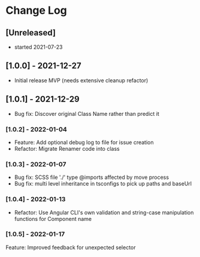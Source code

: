 # Change Log

## [Unreleased]

- started 2021-07-23

## [1.0.0] - 2021-12-27

- Initial release
  MVP (needs extensive cleanup refactor)

## [1.0.1] - 2021-12-29

- Bug fix: Discover original Class Name rather than predict it

### [1.0.2] - 2022-01-04

- Feature: Add optional debug log to file for issue creation
- Refactor: Migrate Renamer code into class

### [1.0.3] - 2022-01-07

- Bug fix: SCSS file './' type @imports affected by move process
- Bug fix: multi level inheritance in tsconfigs to pick up paths and baseUrl

### [1.0.4] - 2022-01-13

- Refactor: Use Angular CLI's own validation and string-case manipulation functions for Component name

### [1.0.5] - 2022-01-17

Feature: Improved feedback for unexpected selector
